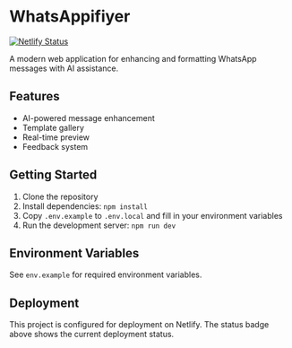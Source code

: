 # WhatsAppifiyer

[![Netlify Status](https://api.netlify.com/api/v1/badges/9be9ea98-8c03-4f08-ab22-9609e004d338/deploy-status)](https://app.netlify.com/projects/whats-appifiyer/deploys)

A modern web application for enhancing and formatting WhatsApp messages with AI assistance.

## Features

- AI-powered message enhancement
- Template gallery
- Real-time preview
- Feedback system

## Getting Started

1. Clone the repository
2. Install dependencies: `npm install`
3. Copy `.env.example` to `.env.local` and fill in your environment variables
4. Run the development server: `npm run dev`

## Environment Variables

See `env.example` for required environment variables.

## Deployment

This project is configured for deployment on Netlify. The status badge above shows the current deployment status.
